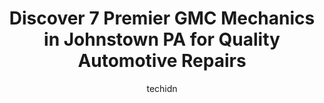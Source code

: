 ---
layout: ampstory
image: https://images.unsplash.com/photo-1501432062811-61cbb25811dc?ixlib=rb-4.0.3&ixid=MnwxMjA3fDB8MHxwaG90by1wYWdlfHx8fGVufDB8fHx8&auto=format&fit=crop&w=640&h=853&q=80
author: techidn
featured: false
description: Experience the excellence of automotive service by visiting the 7 best GMC Mechanic in Johnstown PA, USA. With their expertise, attention to detail, and commitment to customer satisfaction, 
title: Discover 7 Premier GMC Mechanics in Johnstown PA for Quality Automotive Repairs
cover:
   title: Discover 7 Premier GMC Mechanics in Johnstown PA for Quality Automotive Repairs
   subtitle: Rickpate
   background: https://images.unsplash.com/photo-1501432062811-61cbb25811dc?ixlib=rb-4.0.3&ixid=MnwxMjA3fDB8MHxwaG90by1wYWdlfHx8fGVufDB8fHx8&auto=format&fit=crop&w=640&h=853&q=80

pages: 
 - layout: thirds
   top: <h1>#1 Roxbury Tire Center</h1>
   bottom: "<p>Price was good and counter service person was nice. Only thing was my one wheel had a deep scratch in it when I picked my truck up which I didnt look at until I got home</p>"
   background: https://www.knot35.com/toplist/wp-content/uploads/2023/06/best-gmc-mechanic-1-in-johnstown-pa-1685840155.jpeg
   backgroundblur: true
 - layout: thirds
   top: <h1>#2 Petrick Automotive Repair 2.0</h1>
   bottom: "<p>680 Goucher St, Johnstown, PA 15905, United States</p>"
   background: https://www.knot35.com/toplist/wp-content/uploads/2023/06/best-gmc-mechanic-2-in-johnstown-pa-1685840155.jpeg
   cta:
      link: https://www.knot35.com/toplist/discover-7-premier-gmc-mechanics-in-johnstown-pa-for-quality-automotive-repairs/
      text: Discover 7 Premier GMC Mechanics in Johnstown PA for Quality Automotive Repairs
 - layout: thirds
   top: <h1>#3 Krouse Automotive</h1>
   bottom: "<p>143 Jaycee Dr, Johnstown, PA 15904, United States</p>"
   background: https://www.knot35.com/toplist/wp-content/uploads/2023/06/best-gmc-mechanic-3-in-johnstown-pa-1685840156.jpeg
   cta:
      link: https://www.knot35.com/toplist/discover-7-premier-gmc-mechanics-in-johnstown-pa-for-quality-automotive-repairs/
      text: Discover 7 Premier GMC Mechanics in Johnstown PA for Quality Automotive Repairs
 - layout: thirds
   top: <h1>#4 REAMAN AUTO SALES AND SERVICE</h1>
   bottom: "<p>2311 Bedford St, Johnstown, PA 15904, United States</p>"
   background: https://images.unsplash.com/photo-1618556658017-fd9c732d1360?ixlib=rb-4.0.3&ixid=MnwxMjA3fDB8MHxwaG90by1wYWdlfHx8fGVufDB8fHx8&auto=format&fit=crop&w=640&h=853&q=80
   cta:
      link: https://www.knot35.com/toplist/discover-7-premier-gmc-mechanics-in-johnstown-pa-for-quality-automotive-repairs/
      text: Discover 7 Premier GMC Mechanics in Johnstown PA for Quality Automotive Repairs
 - layout: thirds
   top: <h1>#5 Eastmont Auto Repair And Sales</h1>
   bottom: "<p>660 Headricks road, 909 Maple Ave, Johnstown, PA 15909, United States</p>"
   background: https://images.unsplash.com/photo-1462556791646-c201b8241a94?ixlib=rb-4.0.3&ixid=MnwxMjA3fDB8MHxwaG90by1wYWdlfHx8fGVufDB8fHx8&auto=format&fit=crop&w=640&h=853&q=80
   cta:
      link: https://www.knot35.com/toplist/discover-7-premier-gmc-mechanics-in-johnstown-pa-for-quality-automotive-repairs/
      text: Discover 7 Premier GMC Mechanics in Johnstown PA for Quality Automotive Repairs
 - layout: thirds
   top: <h1>#6 Krouses Towing & Tire</h1>
   bottom: "<p>329 Ohio St, Johnstown, PA 15902, United States</p>"
   background: https://images.unsplash.com/photo-1613843873231-1447db182f97?ixlib=rb-4.0.3&ixid=MnwxMjA3fDB8MHxwaG90by1wYWdlfHx8fGVufDB8fHx8&auto=format&fit=crop&w=640&h=853&q=80
   cta:
      link: https://www.knot35.com/toplist/discover-7-premier-gmc-mechanics-in-johnstown-pa-for-quality-automotive-repairs/
      text: Discover 7 Premier GMC Mechanics in Johnstown PA for Quality Automotive Repairs
 - layout: thirds
   top: <h1>#7 JMA Collision Center - Johnstown</h1>
   bottom: "<p>505 Somerset St, Johnstown, PA 15901, United States</p>"
   background: https://images.unsplash.com/photo-1567095761054-7a02e69e5c43?ixlib=rb-4.0.3&ixid=MnwxMjA3fDB8MHxwaG90by1wYWdlfHx8fGVufDB8fHx8&auto=format&fit=crop&w=640&h=853&q=80
   cta:
      link: https://www.knot35.com/toplist/discover-7-premier-gmc-mechanics-in-johnstown-pa-for-quality-automotive-repairs/
      text: Discover 7 Premier GMC Mechanics in Johnstown PA for Quality Automotive Repairs
 - layout: thirds
   middle: Continue reading...
   background: https://images.unsplash.com/photo-1527066579998-dbbae57f45ce?ixlib=rb-4.0.3&ixid=MnwxMjA3fDB8MHxwaG90by1wYWdlfHx8fGVufDB8fHx8&auto=format&fit=crop&w=640&h=853&q=80
   cta:
      link: https://www.knot35.com/toplist/discover-7-premier-gmc-mechanics-in-johnstown-pa-for-quality-automotive-repairs/
      text: Discover 7 Premier GMC Mechanics in Johnstown PA for Quality Automotive Repairs
      
---